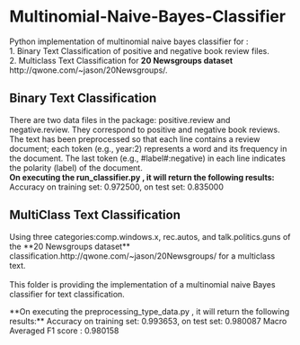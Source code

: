 # Multinomial-Naive-Bayes-Classifier
<p>Python implementation of multinomial naive bayes classifier for :<br>
1. Binary Text Classification of positive and negative book review files.<br>
2. Multiclass Text Classification for <b>20 Newsgroups dataset</b>  <a>http://qwone.com/~jason/20Newsgroups/</a>.</p>  

## Binary Text Classification
There are two data files in the package: positive.review and negative.review. They correspond to
positive and negative book reviews. The text has been preprocessed so that each line contains a review
document; each token (e.g., year:2) represents a word and its frequency in the document. The last token
(e.g., #label#:negative) in each line indicates the polarity (label) of the document.  
**On executing the run_classifier.py , it will return the following results:**  
Accuracy
on training set: 0.972500, on test set: 0.835000

## MultiClass Text Classification  
<p>Using three categories:comp.windows.x, rec.autos, and talk.politics.guns of the **20 Newsgroups dataset** classification.<a>http://qwone.com/~jason/20Newsgroups/</a> for a multiclass text. 
<br><br>This folder is providing the implementation of a multinomial naive Bayes classifier for text classification.</p>  
**On executing the preprocessing_type_data.py , it will return the following results:**  
Accuracy on training set: 0.993653, on test set: 0.980087
Macro Averaged F1 score : 0.980158


